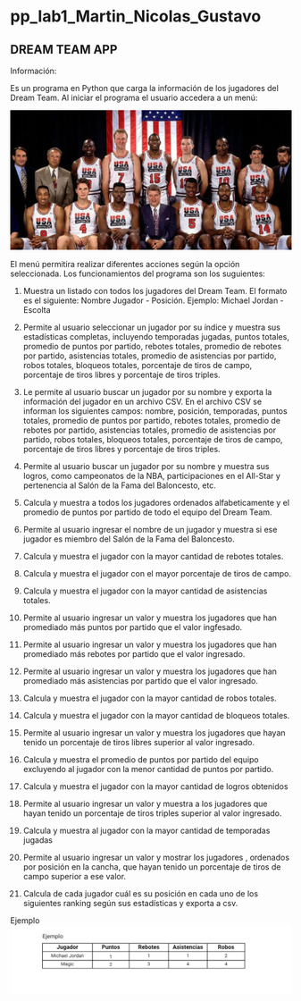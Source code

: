 # pp_lab1_Martin_Nicolas_Gustavo
## DREAM TEAM APP
Información: 

Es un programa en Python que carga la información de los jugadores del Dream Team. Al iniciar el programa el usuario accedera a un menú:

![DREAMTEAM](DREAM_TEAM.png)

El menú permitira realizar diferentes acciones según la opción seleccionada. Los funcionamientos del programa son los suguientes: 

1) Muestra un listado con todos los jugadores del Dream Team. 
El formato es el siguiente:
Nombre Jugador - Posición. 
Ejemplo:
Michael Jordan - Escolta

2) Permite al usuario seleccionar un jugador por su índice y muestra sus estadísticas completas, incluyendo temporadas jugadas, puntos totales, promedio de puntos por partido, rebotes totales, promedio de rebotes por partido, asistencias totales, promedio de asistencias por partido, robos totales, bloqueos totales, porcentaje de tiros de campo, porcentaje de tiros libres y porcentaje de tiros triples.

3) Le permite al usuario buscar un jugador por su nombre y exporta la información del jugador en un archivo CSV. En el archivo CSV se informan los siguientes campos: nombre, posición, temporadas, puntos totales, promedio de puntos por partido, rebotes totales, promedio de rebotes por partido, asistencias totales, promedio de asistencias por partido, robos totales, bloqueos totales, porcentaje de tiros de campo, porcentaje de tiros libres y porcentaje de tiros triples.

4) Permite al usuario buscar un jugador por su nombre y muestra sus logros, como campeonatos de la NBA, participaciones en el All-Star y pertenencia al Salón de la Fama del Baloncesto, etc.

5) Calcula y muestra a todos los jugadores ordenados alfabeticamente y el promedio de puntos por partido de todo el equipo del Dream Team. 

6) Permite al usuario ingresar el nombre de un jugador y muestra si ese jugador es miembro del Salón de la Fama del Baloncesto.

7) Calcula y muestra el jugador con la mayor cantidad de rebotes totales.

8) Calcula y muestra el jugador con el mayor porcentaje de tiros de campo.

9) Calcula y muestra el jugador con la mayor cantidad de asistencias totales.

10) Permite al usuario ingresar un valor y muestra los jugadores que han promediado más puntos por partido que el valor ingfesado.

11) Permite al usuario ingresar un valor y muestra los jugadores que han promediado más rebotes por partido que el valor ingresado.

12) Permite al usuario ingresar un valor y muestra los jugadores que han promediado más asistencias por partido que el valor ingresado.

13) Calcula y muestra el jugador con la mayor cantidad de robos totales.

14) Calcula y muestra el jugador con la mayor cantidad de bloqueos totales.

15) Permite al usuario ingresar un valor y muestra los jugadores que hayan tenido un porcentaje de tiros libres superior al valor ingresado.

16) Calcula y muestra el promedio de puntos por partido del equipo excluyendo al jugador con la menor cantidad de puntos por partido.

17) Calcula y muestra el jugador con la mayor cantidad de logros obtenidos

18) Permite al usuario ingresar un valor y muestra a los jugadores que hayan tenido un porcentaje de tiros triples superior al valor ingresado.

19) Calcula y muestra al jugador con la mayor cantidad de temporadas jugadas

20) Permite al usuario ingresar un valor y mostrar los jugadores , ordenados por posición en la cancha, que hayan tenido un porcentaje de tiros de campo superior a ese valor.

23) Calcula de cada jugador cuál es su posición en cada uno de los siguientes ranking según sus estadísticas y exporta a csv.

Ejemplo
![EJEMPLO](Example.png)


